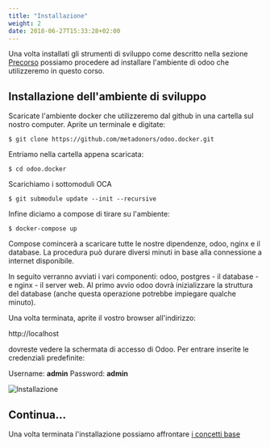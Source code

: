 ```yaml
---
title: "Installazione"
weight: 2
date: 2018-06-27T15:33:28+02:00
---
```


Una volta installati gli strumenti di sviluppo come descritto nella sezione [Precorso](/odoo.workshop/basics/precorso/) possiamo procedere ad installare l'ambiente di odoo che utilizzeremo in questo corso.

## Installazione dell'ambiente di sviluppo

Scaricate l'ambiente docker che utilizzeremo dal github in una cartella sul nostro computer. Aprite un terminale e digitate:

```
$ git clone https://github.com/metadonors/odoo.docker.git
```

Entriamo nella cartella appena scaricata:

```
$ cd odoo.docker
```

Scarichiamo i sottomoduli OCA
```
$ git submodule update --init --recursive
```

Infine diciamo a compose di tirare su l'ambiente:

```
$ docker-compose up
```

Compose comincerà a scaricare tutte le nostre dipendenze, odoo, nginx e il database. La procedura può durare diversi minuti in base alla connessione a internet disponibile. 

In seguito verranno avviati i vari componenti: odoo, postgres - il database - e nginx - il server web. Al primo avvio odoo dovrà inizializzare la struttura del database (anche questa operazione potrebbe impiegare qualche minuto).

Una volta terminata, aprite il vostro browser all'indirizzo:

http://localhost

dovreste vedere la schermata di accesso di Odoo. Per entrare inserite le credenziali predefinite:

Username: **admin**
Password: **admin**

![Installazione](/odoo.workshop/screen/installazione/installazione.png?width=60pc)


## Continua...

Una volta terminata l'installazione possiamo affrontare [i concetti base](/odoo.workshop/basics/concetti/)
